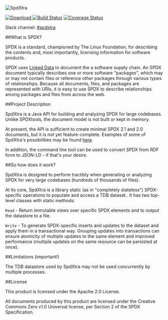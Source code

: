 ![SpdXtra](http://s1.postimg.org/y28xxq473/image_2.jpg)

[ ![Download](https://api.bintray.com/packages/yevster/maven/SpdXtra/images/download.svg) ](https://bintray.com/yevster/maven/SpdXtra/_latestVersion)
[![Build Status](https://travis-ci.org/yevster/spdxtra.svg?branch=master)](https://travis-ci.org/yevster/spdxtra)
[![Coverage Status](https://coveralls.io/repos/github/yevster/spdxtra/badge.svg?branch=master)](https://coveralls.io/github/yevster/spdxtra?branch=master)

Slack channel: [#spdxtra](https://spdxtra.slack.com/archives/spdxtra)

##What is SPDX?

SPDX is a standard, championed by The Linux Foundation, for describing the contents and, most importantly, licensing information for software products.

SPDX uses [Linked Data](https://en.wikipedia.org/wiki/Linked_data) to document the a software supply chain. An SPDX document typically describes one or more software "packages", which may or may not contain files or reference other packages through various types of relationships. Because all documents, files, and packages are represented with URIs, it is easy to use SPDX to describe relationships among packages and files from across the web.




##Project Description



SpdXtra is a Java API for building and analyzing SPDX for large codebases. Unlike SPDXtools, the document model is not built or kept in memory.

At present, the API is sufficient to create minimal SPDX 2.1 and 2.0 documents, but it is not yet feature-complete. Examples of some of SpdXtra's possibilities may be found [here](https://bitbucket.org/yevster/spdxtraxample).

In addition, the command line tool can be used to convert SPDX from RDF form to JSON-LD - if that's your desire.

##So how does it work?

SpdXtra is designed to perform tractibly when generating or analyzing SPDX for very large codebases (hundreds of thousands of files).

At its core, SpdXtra is a library static (as in "completely stateless") SPDX-specific operations to populate and access a TDB dataset.. It has two top-level classes with static methods:

`Read` - Return immutable views over specific SPDX elements and to output the datastore to a file.

`Write` - To generate SPDX-specific inserts and updates to the dataset and apply them in a transactional way. Grouping updates into transactions can ensure atomicity of multiple updates to the same element and improved performance (multiple updates on the same resource can be persisted at once).

##Limitations (important!)

The TDB datastore used by SpdXtra may not be used concurrently by multiple processes.

##License

This product is licensed under the Apache 2.0 License.

All documents produced by this product are licensed under the Creative Commons Zero v1.0 Universal license, per Section 2 of the SPDX Specification.
